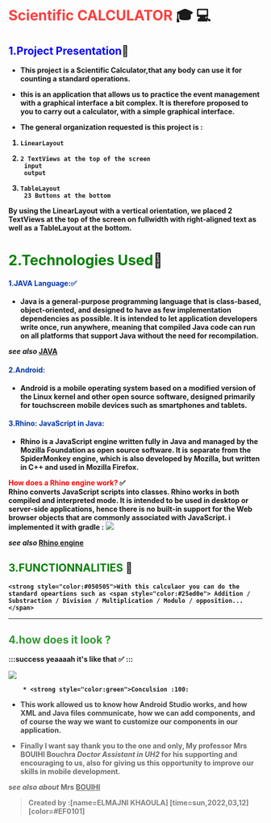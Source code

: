 # <strong style="color:#fd0f0f; opacity: 0.80">Scientific CALCULATOR</strong> :mortar_board: :computer:
## <span style="color:blue "> 1.Project Presentation</span>:pushpin: 
* <strong style="color:dark">This project is a Scientific Calculator,that any body can use it for counting a standard operations.
* <strong style="color:dark">this is an
application that allows us to practice the event management with a graphical interface a bit complex. It is therefore proposed to you to carry out a calculator, with a simple graphical interface.

* <strong style="color:dark">The general organization requested is this project is : 
1.     LinearLayout
1.     2 TextViews at the top of the screen 
        input
        output
1.     TableLayout
        23 Buttons at the bottom
    
By using the LinearLayout with a vertical orientation, we
placed 2 TextViews at the top of the screen on fullwidth with right-aligned text as well as a TableLayout at the bottom.
    
# <span style="color:green">2.Technologies Used</span>:pushpin:
 #### <span style="color:#0036ad"> 1.JAVA Language::white_check_mark:</span>
 * <strong style="color:dark">Java is a general-purpose programming language that is class-based, object-oriented, and designed to have as few implementation dependencies as possible. It is intended to let application developers write once, run anywhere, meaning that compiled Java code can run on all platforms that support Java without the need for recompilation. 

*see also* [JAVA](https://en.wikipedia.org/wiki/Java_(programming_language))
#### <span style="color:#0036ad"> 2.Android:</span>
 * <strong style="color:dark">Android is a mobile operating system based on a modified version of the Linux kernel and other open source software, designed primarily for touchscreen mobile devices such as smartphones and tablets.
    
#### <span style="color:#0036ad"> 3.Rhino: JavaScript in Java:</span>
 * <strong style="color:dark">Rhino is a JavaScript engine written fully in Java and managed by the Mozilla Foundation as open source software. It is separate from the SpiderMonkey engine, which is also developed by Mozilla, but written in C++ and used in Mozilla Firefox.

 <strong style="color:red">How does a Rhino engine work?  </strong> :white_check_mark:  
Rhino converts JavaScript scripts into classes. Rhino works in both compiled and interpreted mode. It is intended to be used in desktop or server-side applications, hence there is no built-in support for the Web browser objects that are commonly associated with JavaScript.
    i implemented it with gradle : 
    ![](https://i.imgur.com/jB45Yld.png)

*see also* [Rhino engine](https://javadoc.io/doc/rhino/js/1.6R5/index.html)

 ## <span style="color:green ">3.FUNCTIONNALITIES </span>:pushpin: 
    
    <strong style="color:#050505">With this calculaor you can do the standard opeartions such as <span style="color:#25ed0e"> Addition / Substraction / Division / Multiplication / Modulo / opposition... </span>

  ---
 

 ## <strong style="color: green; opacity: 0.80" >4.how does it look ?</strong>
 
:::success
yeaaaah it's like that :white_check_mark: 
:::     
        
![](https://i.imgur.com/twdfVjD.png)

        
        * <strong style="color:green">Conculsion :100: 
* <strong style="color: dark ; opacity: 0.80">This work allowed us to know how Android Studio works, and how XML and Java files communicate, how we can add components, and of course the way we want to customize our components in our application.

* <strong style="color: dark ; opacity: 0.80">Finally I want say thank you to the one and only, My professor Mrs BOUIHI Bouchra *Doctor Assistant in UH2* for his supporting  and encouraging to us, also for giving us this opportunity to improve our skills in mobile development.

*see also about* Mrs [BOUIHI](https://www.linkedin.com/in/bouchra-bouihi-a18110101/)
</strong>

> Created by :[name=ELMAJNI KHAOULA]
[time=sun,2022,03,12][color=#EF0101]